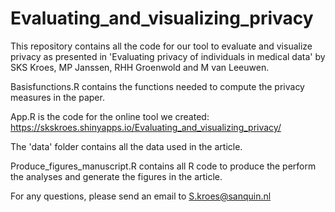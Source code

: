 # Evaluating_and_visualizing_privacy
This repository contains all the code for our tool to evaluate and visualize privacy as presented in 'Evaluating privacy of individuals in medical data' by SKS Kroes, MP Janssen, RHH Groenwold and M van Leeuwen. 

Basisfunctions.R contains the functions needed to compute the privacy measures in the paper.

App.R is the code for the online tool we created: https://skskroes.shinyapps.io/Evaluating_and_visualizing_privacy/  

The 'data' folder contains all the data used in the article.

Produce_figures_manuscript.R contains all R code to produce the perform the analyses and generate the figures in the article. 

For any questions, please send an email to S.kroes@sanquin.nl

